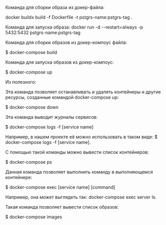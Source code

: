 Команда для сборки образа из докер-файла:

docker buildx build -f Dockerfile -t pstgrs-name:pstgrs-tag .

Команда для запуска образа:
docker run -d --restart=always -p 5432:5432 pstgrs-name:pstgrs-tag

Команда для сборки образов из докер-компоус файла:

$ docker-compose build

Команда для запуска образов из докер-компоус:

$ docker-compose up

Из полезного:

Эта команда позволяет останавливать и удалять контейнеры и другие ресурсы, созданные командой docker-compose up:

$ docker-compose down

Эта команда выводит журналы сервисов:

$ docker-compose logs -f [service name]

Например, в нашем проекте её можно использовать в таком виде: $ docker-compose logs -f [service name].

С помощью такой команды можно вывести список контейнеров:

$ docker-compose ps

Данная команда позволяет выполнить команду в выполняющемся контейнере:

$ docker-compose exec [service name] [command]

Например, она может выглядеть так: docker-compose exec server ls.

Такая команда позволяет вывести список образов:

$ docker-compose images